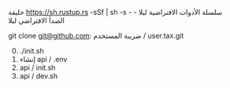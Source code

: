 حليقة https://sh.rustup.rs -sSf | sh -s - - سلسلة الأدوات الافتراضية ليلا<br>الصدأ الافتراضي ليلا

git clone git@github.com: ضريبة المستخدم / user.tax.git

0. ./init.sh
1. إنشاء api / .env
2. api / init.sh
3. api / dev.sh